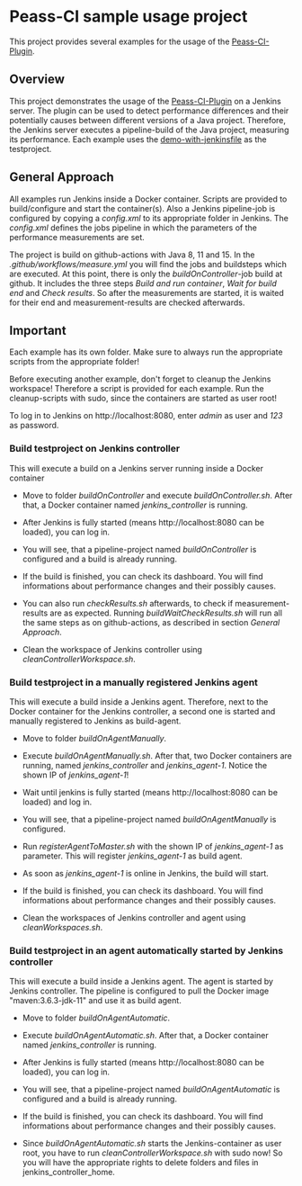 # Peass-CI sample usage project

This project provides several examples for the usage of the [Peass-CI-Plugin](https://github.com/DaGeRe/peass-ci). 

## Overview
This project demonstrates the usage of the [Peass-CI-Plugin](https://github.com/DaGeRe/peass-ci) on a Jenkins server. The plugin can be used to detect performance differences and their potentially causes between different versions of a Java project. Therefore, the Jenkins server executes a pipeline-build of the Java project, measuring its performance.
Each example uses the [demo-with-jenkinsfile](https://github.com/DaGeRe/demo-with-jenkinsfile) as the testproject.

## General Approach
All examples run Jenkins inside a Docker container. Scripts are provided to build/configure and start the container(s). Also a Jenkins pipeline-job is configured by copying a *config.xml* to its appropriate folder in Jenkins. The *config.xml* defines the jobs pipeline in which the parameters of the performance measurements are set.

The project is build on github-actions with Java 8, 11 and 15. In the *.github/workflows/measure.yml* you will find the jobs and buildsteps which are executed. At this point, there is only the *buildOnController*-job build at github. It includes the three steps *Build and run container*, *Wait for build end* and *Check results*. So after the measurements are started, it is waited for their end and measurement-results are checked afterwards.

## Important
Each example has its own folder. Make sure to always run the appropriate scripts from the appropriate folder!

Before executing another example, don't forget to cleanup the Jenkins workspace! Therefore a script is provided for each example. Run the cleanup-scripts with sudo, since the containers are started as user root!

To log in to Jenkins on http://localhost:8080, enter *admin* as user and *123* as password.

### Build testproject on Jenkins controller
This will execute a build on a Jenkins server running inside a Docker container

* Move to folder *buildOnController* and execute *buildOnController.sh*. After that, a Docker container named *jenkins_controller* is running.

* After Jenkins is fully started (means http://localhost:8080 can be loaded), you can log in.

* You will see, that a pipeline-project named *buildOnController* is configured and a build is already running.

* If the build is finished, you can check its dashboard. You will find informations about performance changes and their possibly causes.

* You can also run *checkResults.sh* afterwards, to check if measurement-results are as expected. Running *buildWaitCheckResults.sh* will run all the same steps as on github-actions, as described in section *General Approach*.

* Clean the workspace of Jenkins controller using *cleanControllerWorkspace.sh*.

### Build testproject in a manually registered Jenkins agent
This will execute a build inside a Jenkins agent. Therefore, next to the Docker container for the Jenkins controller, a second one is started and manually registered to Jenkins as build-agent.

* Move to folder *buildOnAgentManually*.

* Execute *buildOnAgentManually.sh*. After that, two Docker containers are running, named *jenkins_controller* and *jenkins_agent-1*. Notice the shown IP of *jenkins_agent-1*!

* Wait until jenkins is fully started (means http://localhost:8080 can be loaded) and log in.

* You will see, that a pipeline-project named *buildOnAgentManually* is configured.

* Run *registerAgentToMaster.sh* with the shown IP of *jenkins_agent-1* as parameter. This will register *jenkins_agent-1* as build agent.

* As soon as *jenkins_agent-1* is online in Jenkins, the build will start.

* If the build is finished, you can check its dashboard. You will find informations about performance changes and their possibly causes.

* Clean the workspaces of Jenkins controller and agent using *cleanWorkspaces.sh*.

### Build testproject in an agent automatically started by Jenkins controller

This will execute a build inside a Jenkins agent. The agent is started by Jenkins controller. The pipeline is configured to pull the Docker image "maven:3.6.3-jdk-11" and use it as build agent.

* Move to folder *buildOnAgentAutomatic*.

* Execute *buildOnAgentAutomatic.sh*. After that, a Docker container named *jenkins_controller* is running.

* After Jenkins is fully started (means http://localhost:8080 can be loaded), you can log in.

* You will see, that a pipeline-project named *buildOnAgentAutomatic* is configured and a build is already running.

* If the build is finished, you can check its dashboard. You will find informations about performance changes and their possibly causes.

* Since *buildOnAgentAutomatic.sh* starts the Jenkins-container as user root, you have to run *cleanControllerWorkspace.sh* with sudo now! So you will have the appropriate rights to delete folders and files in jenkins_controller_home.
